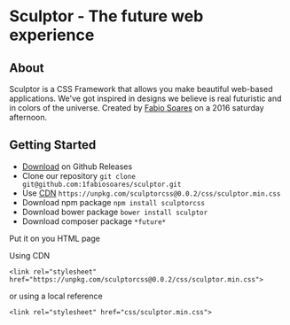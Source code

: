 # Sculptor - The future web experience

## About

Sculptor is a CSS Framework that allows you make beautiful web-based applications.
We've got inspired in designs we believe is real futuristic and in colors of  the universe.
Created by [Fabio Soares](http://facebook.com/1fabiosoares) on a 2016 saturday afternoon.

## Getting Started

- [Download](https://github.com/1fabiosoares/sculptor/releases) on Github Releases
- Clone our repository `git clone git@github.com:1fabiosoares/sculptor.git`
- Use [CDN](https://unpkg.com/sculptorcss@0.0.2/css/sculptor.min.css) `https://unpkg.com/sculptorcss@0.0.2/css/sculptor.min.css`
- Download npm package `npm install sculptorcss`
- Download bower package `bower install sculptor`
- Download composer package `*future*`

Put it on you HTML page

Using CDN

    <link rel="stylesheet" href="https://unpkg.com/sculptorcss@0.0.2/css/sculptor.min.css">

or using a local reference

    <link rel="stylesheet" href="css/sculptor.min.css">
    
